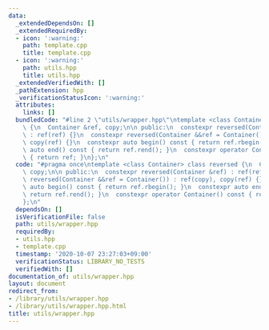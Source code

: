 ```yaml
---
data:
  _extendedDependsOn: []
  _extendedRequiredBy:
  - icon: ':warning:'
    path: template.cpp
    title: template.cpp
  - icon: ':warning:'
    path: utils.hpp
    title: utils.hpp
  _extendedVerifiedWith: []
  _pathExtension: hpp
  _verificationStatusIcon: ':warning:'
  attributes:
    links: []
  bundledCode: "#line 2 \"utils/wrapper.hpp\"\ntemplate <class Container> class reversed\
    \ {\n  Container &ref, copy;\n\n public:\n  constexpr reversed(Container &ref)\
    \ : ref(ref) {}\n  constexpr reversed(Container &&ref = Container()) : ref(copy),\
    \ copy(ref) {}\n  constexpr auto begin() const { return ref.rbegin(); }\n  constexpr\
    \ auto end() const { return ref.rend(); }\n  constexpr operator Container() const\
    \ { return ref; }\n};\n"
  code: "#pragma once\ntemplate <class Container> class reversed {\n  Container &ref,\
    \ copy;\n\n public:\n  constexpr reversed(Container &ref) : ref(ref) {}\n  constexpr\
    \ reversed(Container &&ref = Container()) : ref(copy), copy(ref) {}\n  constexpr\
    \ auto begin() const { return ref.rbegin(); }\n  constexpr auto end() const {\
    \ return ref.rend(); }\n  constexpr operator Container() const { return ref; }\n\
    };\n"
  dependsOn: []
  isVerificationFile: false
  path: utils/wrapper.hpp
  requiredBy:
  - utils.hpp
  - template.cpp
  timestamp: '2020-10-07 23:27:03+09:00'
  verificationStatus: LIBRARY_NO_TESTS
  verifiedWith: []
documentation_of: utils/wrapper.hpp
layout: document
redirect_from:
- /library/utils/wrapper.hpp
- /library/utils/wrapper.hpp.html
title: utils/wrapper.hpp
---
```

